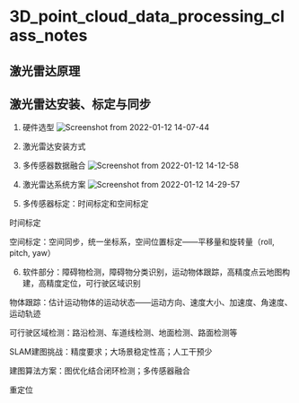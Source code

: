 # 3D_point_cloud_data_processing_class_notes
## 激光雷达原理
## 激光雷达安装、标定与同步
1. 硬件选型
![Screenshot from 2022-01-12 14-07-44](https://user-images.githubusercontent.com/27469356/149073304-1a5cce32-04d6-40a7-9329-1f8478737a2e.png)

2. 激光雷达安装方式
3. 多传感器数据融合
![Screenshot from 2022-01-12 14-12-58](https://user-images.githubusercontent.com/27469356/149073874-1edc3b83-5772-4e6e-965b-b7bf11404e15.png)
4. 激光雷达系统方案
![Screenshot from 2022-01-12 14-29-57](https://user-images.githubusercontent.com/27469356/149075875-08ce6677-6961-47ae-9e63-db3b99c8f62d.png)

5. 多传感器标定：时间标定和空间标定

时间标定

空间标定：空间同步，统一坐标系，空间位置标定——平移量和旋转量（roll, pitch, yaw）

6. 软件部分：障碍物检测，障碍物分类识别，运动物体跟踪，高精度点云地图构建，高精度定位，可行驶区域识别

物体跟踪：估计运动物体的运动状态——运动方向、速度大小、加速度、角速度、运动轨迹

可行驶区域检测：路沿检测、车道线检测、地面检测、路面检测等

SLAM建图挑战：精度要求；大场景稳定性高；人工干预少

建图算法方案：图优化结合闭环检测；多传感器融合

重定位



